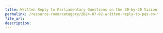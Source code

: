```yaml
---
title: Written Reply to Parliamentary Questions on the 30-by-30 Vision
permalink: /resource-room/category/2024-07-02-written-reply-to-pqs-on-the-30-by-30-vision
file_url:
description:
---
```

 
